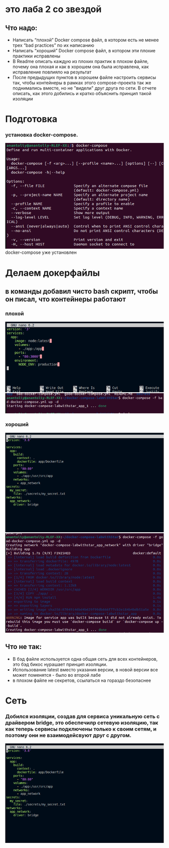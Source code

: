 # это лаба 2 со звездой
## Что надо:
* Написать “плохой” Docker compose файл, в котором есть не менее трех “bad practices” по их написанию
* Написать “хороший” Docker compose файл, в котором эти плохие практики исправлены
* В Readme описать каждую из плохих практик в плохом файле, почему она плохая и как в хорошем она была исправлена, как исправление повлияло на результат
* После предыдущих пунктов в хорошем файле настроить сервисы так, чтобы контейнеры в рамках этого compose-проекта так же поднимались вместе, но не "видели" друг друга по сети. В отчете описать, как этого добились и кратко объяснить принцип такой изоляции
# Подготовка
### установка docker-compose.
![image](install.png)
docker-compose уже установлен
# Делаем докерфайлы
## в команды добавил чисто bash скрипт, чтобы он писал, что контейнеры работают
### плохой
![image](bad.png)
![image](bad-continue.png)
### хороший
![image](Good.png)
![image](good-continue.png)
## Что не так:
* В бэд файле используется одна общая сеть для всех контейнеров, это бэд бикос нурашает принцип изоляции.
* Использование latest вместо указания версии, в новой версии все может поменятся - было во второй лабе 
* в плохом файле не секретов, ссылаться на гораздо безопаснее
# Сеть
### Добился изоляции, создав для сервиса уникальную сеть с драйвером bridge, это обеспечилр сетевую изоляцию, так как теперь сервисы подключены только к своим сетям, и поэтому они не взаимодейсвуют друг с другом.
![image](Good.png)


